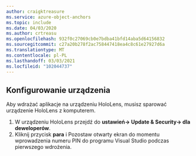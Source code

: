 ```yaml
---
author: craigktreasure
ms.service: azure-object-anchors
ms.topic: include
ms.date: 04/03/2020
ms.author: crtreasu
ms.openlocfilehash: 932f0c27069cb0e7bdba41bfd14aba5d64156832
ms.sourcegitcommit: c27a20b278f2ac758447418ea4c8c61e27927d6a
ms.translationtype: MT
ms.contentlocale: pl-PL
ms.lasthandoff: 03/03/2021
ms.locfileid: "102044737"
---
```

## <a name="set-up-your-device"></a>Konfigurowanie urządzenia

Aby wdrażać aplikacje na urządzeniu HoloLens, musisz sparować urządzenie HoloLens z komputerem.

1. W urządzeniu HoloLens przejdź do **ustawień-> Update & Security-> dla deweloperów**.
2. Kliknij przycisk **para** i Pozostaw otwarty ekran do momentu wprowadzenia numeru PIN do programu Visual Studio podczas pierwszego wdrożenia.
